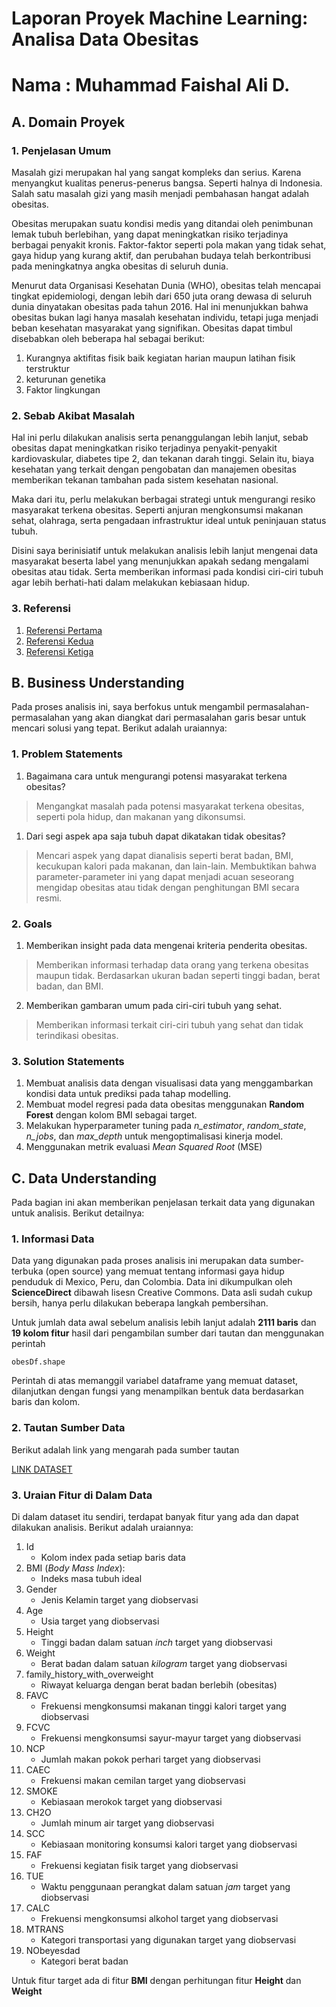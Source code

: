 # Laporan Proyek Machine Learning: Analisa Data Obesitas 
# Nama : Muhammad Faishal Ali D.

## A. Domain Proyek
### 1. Penjelasan Umum
Masalah gizi merupakan hal yang sangat kompleks dan serius. Karena menyangkut kualitas penerus-penerus bangsa. Seperti halnya di Indonesia. Salah satu masalah gizi yang masih menjadi pembahasan hangat adalah obesitas.

Obesitas merupakan suatu kondisi medis yang ditandai oleh penimbunan lemak tubuh berlebihan, yang dapat meningkatkan risiko terjadinya berbagai penyakit kronis. Faktor-faktor seperti pola makan yang tidak sehat, gaya hidup yang kurang aktif, dan perubahan budaya telah berkontribusi pada meningkatnya angka obesitas di seluruh dunia.

Menurut data Organisasi Kesehatan Dunia (WHO), obesitas telah mencapai tingkat epidemiologi, dengan lebih dari 650 juta orang dewasa di seluruh dunia dinyatakan obesitas pada tahun 2016. Hal ini menunjukkan bahwa obesitas bukan lagi hanya masalah kesehatan individu, tetapi juga menjadi beban kesehatan masyarakat yang signifikan. Obesitas dapat timbul disebabkan oleh beberapa hal sebagai berikut:

1. Kurangnya aktifitas fisik baik kegiatan harian maupun latihan fisik terstruktur
2. keturunan genetika
3. Faktor lingkungan

### 2. Sebab Akibat Masalah
Hal ini perlu dilakukan analisis serta penanggulangan lebih lanjut, sebab obesitas dapat meningkatkan risiko terjadinya penyakit-penyakit kardiovaskular, diabetes tipe 2, dan tekanan darah tinggi. Selain itu, biaya kesehatan yang terkait dengan pengobatan dan manajemen obesitas memberikan tekanan tambahan pada sistem kesehatan nasional.

Maka dari itu, perlu melakukan berbagai strategi untuk mengurangi resiko masyarakat terkena obesitas. Seperti anjuran mengkonsumsi makanan sehat, olahraga, serta pengadaan infrastruktur ideal untuk peninjauan status tubuh.

Disini saya berinisiatif untuk melakukan analisis lebih lanjut mengenai data masyarakat beserta label yang menunjukkan apakah sedang mengalami obesitas atau tidak. Serta memberikan informasi pada kondisi ciri-ciri tubuh agar lebih berhati-hati dalam melakukan kebiasaan hidup.

### 3. Referensi
   1. [Referensi Pertama](https://d1wqtxts1xzle7.cloudfront.net/39625453/jurnal-libre.pdf?1446519911=&response-content-disposition=inline%3B+filename%3DFAKTOR_RISIKO_OBESITAS_PADA_ANAK_5_15_TA.pdf&Expires=1706423938&Signature=CfseHwMvVXjfNg90XPlccC~RocUVem5IncpL82cJPnYcPEL9rRJgkjy3eA5AFzVMKtvSfxJfO~WGhARcxrvmn3MGkw6Eslf5UwFnNZFL5zqd7UamxeWU0mZ2qS0SAH~kcO7cF4DDHQQADyGNDPTLRRlxdL0-cpA35~ZzhmjrPqxNmbFkCKNKFz4YCsUBc4v~Hffnyl2ZjMkcR1MkJ~XBr8kJKCnQS~OaFeWkjetvIkn4FR-OBOJEXffkgmohYc~-09NT0WjluDqHP3Dx-Dt1-bhGIqowCqQEUGgfl6pvdA6O2BK-ZiNJvI~sDgZVKukUQdQpFvJgz7PDPFqNHVEQ9w__&Key-Pair-Id=APKAJLOHF5GGSLRBV4ZA)
   2. [Referensi Kedua](https://pgm.persagi.org/index.php/pgm/article/view/47)
   3. [Referensi Ketiga](https://journals.telkomuniversity.ac.id/jett/article/download/1395/1005/)
   

## B. Business Understanding
Pada proses analisis ini, saya berfokus untuk mengambil permasalahan-permasalahan yang akan diangkat dari permasalahan garis besar untuk mencari solusi yang tepat. Berikut adalah uraiannya:

### 1. Problem Statements
1. Bagaimana cara untuk mengurangi potensi masyarakat terkena obesitas?
> Mengangkat masalah pada potensi masyarakat terkena obesitas, seperti pola hidup, dan makanan yang dikonsumsi.
1. Dari segi aspek apa saja tubuh dapat dikatakan tidak obesitas?
> Mencari aspek yang dapat dianalisis seperti berat badan, BMI, kecukupan kalori pada makanan, dan lain-lain. Membuktikan bahwa parameter-parameter ini yang dapat menjadi acuan seseorang mengidap obesitas atau tidak dengan penghitungan BMI secara resmi.

### 2. Goals
1. Memberikan insight pada data mengenai kriteria penderita obesitas.
> Memberikan informasi terhadap data orang yang terkena obesitas maupun tidak. Berdasarkan ukuran badan seperti tinggi badan, berat badan, dan BMI.
2. Memberikan gambaran umum pada ciri-ciri tubuh yang sehat.
> Memberikan informasi terkait ciri-ciri tubuh yang sehat dan tidak terindikasi obesitas.

### 3. Solution Statements
1. Membuat analisis data dengan visualisasi data yang menggambarkan kondisi data untuk prediksi pada tahap modelling.
2. Membuat model regresi pada data obesitas menggunakan **Random Forest** dengan kolom BMI sebagai target.
3. Melakukan hyperparameter tuning pada *n_estimator*, *random_state*, *n_jobs*, dan *max_depth* untuk mengoptimalisasi kinerja model. 
4. Menggunakan metrik evaluasi *Mean Squared Root* (MSE)

## C. Data Understanding
Pada bagian ini akan memberikan penjelasan terkait data yang digunakan untuk analisis. Berikut detailnya:

### 1. Informasi Data
Data yang digunakan pada proses analisis ini merupakan data sumber-terbuka (open source) yang memuat tentang informasi gaya hidup penduduk di Mexico, Peru, dan Colombia. Data ini dikumpulkan oleh **ScienceDirect** dibawah lisesn Creative Commons. Data asli sudah cukup bersih, hanya perlu dilakukan beberapa langkah pembersihan.

Untuk jumlah data awal sebelum analisis lebih lanjut adalah **2111 baris** dan **19 kolom fitur** hasil dari pengambilan sumber dari tautan dan menggunakan perintah

```
obesDf.shape
```

Perintah di atas memanggil variabel dataframe yang memuat dataset, dilanjutkan dengan fungsi yang menampilkan bentuk data berdasarkan baris dan kolom.

### 2. Tautan Sumber Data
Berikut adalah link yang mengarah pada sumber tautan

[LINK DATASET](https://www.kaggle.com/datasets/mandysia/obesity-dataset-cleaned-and-data-sinthetic)

### 3. Uraian Fitur di Dalam Data
Di dalam dataset itu sendiri, terdapat banyak fitur yang ada dan dapat dilakukan analisis. Berikut adalah uraiannya:

1. Id 
   - Kolom index pada setiap baris data
2. BMI (*Body Mass Index*): 
   - Indeks masa tubuh ideal
3. Gender
   - Jenis Kelamin target yang diobservasi 
4. Age
   - Usia target yang diobservasi
5. Height 
   - Tinggi badan dalam satuan *inch* target yang diobservasi
6. Weight
   - Berat badan dalam satuan *kilogram* target yang diobservasi
7. family_history_with_overweight
   - Riwayat keluarga dengan berat badan berlebih (obesitas)
8. FAVC
   - Frekuensi mengkonsumsi makanan tinggi kalori target yang diobservasi
9.  FCVC
       - Frekuensi mengkonsumsi sayur-mayur target yang diobservasi
10. NCP
      - Jumlah makan pokok perhari target yang diobservasi
11. CAEC
      - Frekuensi makan cemilan target yang diobservasi
12. SMOKE
      - Kebiasaan merokok target yang diobservasi
13. CH2O 
      - Jumlah minum air target yang diobservasi
14. SCC
      - Kebiasaan monitoring konsumsi kalori target yang diobservasi
15. FAF
      - Frekuensi kegiatan fisik target yang diobservasi
16. TUE
      - Waktu penggunaan perangkat dalam satuan *jam* target yang diobservasi
17. CALC
      - Frekuensi mengkonsumsi alkohol target yang diobservasi
18. MTRANS
      - Kategori transportasi yang digunakan target yang diobservasi
19. NObeyesdad
      - Kategori berat badan
  
Untuk fitur target ada di fitur **BMI** dengan perhitungan fitur **Height** dan **Weight**